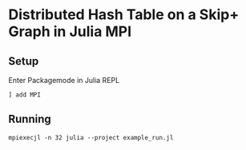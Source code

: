 #  Distributed Hash Table on a Skip+ Graph in Julia MPI

## Setup

Enter Packagemode in Julia REPL

```
] add MPI
```

## Running

```
mpiexecjl -n 32 julia --project example_run.jl 
```

